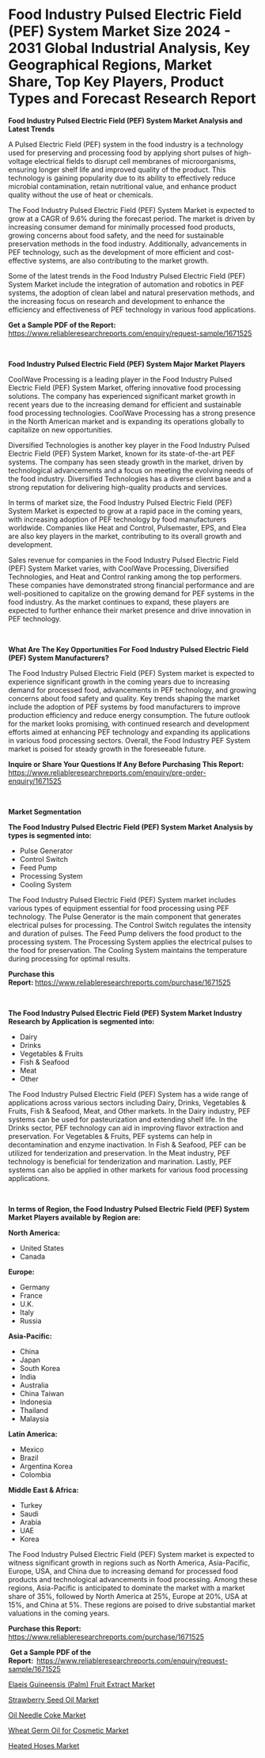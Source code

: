 <p><h1>Food Industry Pulsed Electric Field (PEF) System Market Size 2024 - 2031 Global Industrial Analysis, Key Geographical Regions, Market Share, Top Key Players, Product Types and Forecast Research Report</h1></p><p><strong>Food Industry Pulsed Electric Field (PEF) System Market Analysis and Latest Trends</strong></p>
<p><p>A Pulsed Electric Field (PEF) system in the food industry is a technology used for preserving and processing food by applying short pulses of high-voltage electrical fields to disrupt cell membranes of microorganisms, ensuring longer shelf life and improved quality of the product. This technology is gaining popularity due to its ability to effectively reduce microbial contamination, retain nutritional value, and enhance product quality without the use of heat or chemicals.</p><p>The Food Industry Pulsed Electric Field (PEF) System Market is expected to grow at a CAGR of 9.6% during the forecast period. The market is driven by increasing consumer demand for minimally processed food products, growing concerns about food safety, and the need for sustainable preservation methods in the food industry. Additionally, advancements in PEF technology, such as the development of more efficient and cost-effective systems, are also contributing to the market growth.</p><p>Some of the latest trends in the Food Industry Pulsed Electric Field (PEF) System Market include the integration of automation and robotics in PEF systems, the adoption of clean label and natural preservation methods, and the increasing focus on research and development to enhance the efficiency and effectiveness of PEF technology in various food applications.</p></p>
<p><strong>Get a Sample PDF of the Report:&nbsp;</strong> <a href="https://www.reliableresearchreports.com/enquiry/request-sample/1671525">https://www.reliableresearchreports.com/enquiry/request-sample/1671525</a></p>
<p>&nbsp;</p>
<p><strong>Food Industry Pulsed Electric Field (PEF) System Major Market Players</strong></p>
<p><p>CoolWave Processing is a leading player in the Food Industry Pulsed Electric Field (PEF) System Market, offering innovative food processing solutions. The company has experienced significant market growth in recent years due to the increasing demand for efficient and sustainable food processing technologies. CoolWave Processing has a strong presence in the North American market and is expanding its operations globally to capitalize on new opportunities.</p><p>Diversified Technologies is another key player in the Food Industry Pulsed Electric Field (PEF) System Market, known for its state-of-the-art PEF systems. The company has seen steady growth in the market, driven by technological advancements and a focus on meeting the evolving needs of the food industry. Diversified Technologies has a diverse client base and a strong reputation for delivering high-quality products and services.</p><p>In terms of market size, the Food Industry Pulsed Electric Field (PEF) System Market is expected to grow at a rapid pace in the coming years, with increasing adoption of PEF technology by food manufacturers worldwide. Companies like Heat and Control, Pulsemaster, EPS, and Elea are also key players in the market, contributing to its overall growth and development.</p><p>Sales revenue for companies in the Food Industry Pulsed Electric Field (PEF) System Market varies, with CoolWave Processing, Diversified Technologies, and Heat and Control ranking among the top performers. These companies have demonstrated strong financial performance and are well-positioned to capitalize on the growing demand for PEF systems in the food industry. As the market continues to expand, these players are expected to further enhance their market presence and drive innovation in PEF technology.</p></p>
<p>&nbsp;</p>
<p><strong>What Are The Key Opportunities For Food Industry Pulsed Electric Field (PEF) System Manufacturers?</strong></p>
<p><p>The Food Industry Pulsed Electric Field (PEF) System market is expected to experience significant growth in the coming years due to increasing demand for processed food, advancements in PEF technology, and growing concerns about food safety and quality. Key trends shaping the market include the adoption of PEF systems by food manufacturers to improve production efficiency and reduce energy consumption. The future outlook for the market looks promising, with continued research and development efforts aimed at enhancing PEF technology and expanding its applications in various food processing sectors. Overall, the Food Industry PEF System market is poised for steady growth in the foreseeable future.</p></p>
<p><strong>Inquire or Share Your Questions If Any Before Purchasing This Report:</strong> <a href="https://www.reliableresearchreports.com/enquiry/pre-order-enquiry/1671525">https://www.reliableresearchreports.com/enquiry/pre-order-enquiry/1671525</a></p>
<p>&nbsp;</p>
<p><strong>Market Segmentation</strong></p>
<p><strong>The Food Industry Pulsed Electric Field (PEF) System Market Analysis by types is segmented into:</strong></p>
<p><ul><li>Pulse Generator</li><li>Control Switch</li><li>Feed Pump</li><li>Processing System</li><li>Cooling System</li></ul></p>
<p><p>The Food Industry Pulsed Electric Field (PEF) System market includes various types of equipment essential for food processing using PEF technology. The Pulse Generator is the main component that generates electrical pulses for processing. The Control Switch regulates the intensity and duration of pulses. The Feed Pump delivers the food product to the processing system. The Processing System applies the electrical pulses to the food for preservation. The Cooling System maintains the temperature during processing for optimal results.</p></p>
<p><strong>Purchase this Report:&nbsp;</strong><a href="https://www.reliableresearchreports.com/purchase/1671525">https://www.reliableresearchreports.com/purchase/1671525</a></p>
<p>&nbsp;</p>
<p><strong>The Food Industry Pulsed Electric Field (PEF) System Market Industry Research by Application is segmented into:</strong></p>
<p><ul><li>Dairy</li><li>Drinks</li><li>Vegetables & Fruits</li><li>Fish & Seafood</li><li>Meat</li><li>Other</li></ul></p>
<p><p>The Food Industry Pulsed Electric Field (PEF) System has a wide range of applications across various sectors including Dairy, Drinks, Vegetables & Fruits, Fish & Seafood, Meat, and Other markets. In the Dairy industry, PEF systems can be used for pasteurization and extending shelf life. In the Drinks sector, PEF technology can aid in improving flavor extraction and preservation. For Vegetables & Fruits, PEF systems can help in decontamination and enzyme inactivation. In Fish & Seafood, PEF can be utilized for tenderization and preservation. In the Meat industry, PEF technology is beneficial for tenderization and marination. Lastly, PEF systems can also be applied in other markets for various food processing applications.</p></p>
<p>&nbsp;</p>
<p><strong>In terms of Region, the Food Industry Pulsed Electric Field (PEF) System Market Players available by Region are:</strong></p>
<p>
    <p> <strong> North America: </strong>
        <ul>
            <li>United States</li>
            <li>Canada</li>
        </ul>
        </p> 
    <p> <strong> Europe: </strong>
        <ul>
            <li>Germany</li>
            <li>France</li>
            <li>U.K.</li>
            <li>Italy</li>
            <li>Russia</li>
        </ul>
        </p> 
    <p> <strong> Asia-Pacific: </strong>
        <ul>
            <li>China</li>
            <li>Japan</li>
            <li>South Korea</li>
            <li>India</li>
            <li>Australia</li>
            <li>China Taiwan</li>
            <li>Indonesia</li>
            <li>Thailand</li>
            <li>Malaysia</li>
        </ul>
        </p> 
    <p> <strong> Latin America: </strong>
        <ul>
            <li>Mexico</li>
            <li>Brazil</li>
            <li>Argentina Korea</li>
            <li>Colombia</li>
        </ul>
        </p> 
    <p> <strong> Middle East & Africa: </strong>
        <ul>
            <li>Turkey</li>
            <li>Saudi</li>
            <li>Arabia</li>
            <li>UAE</li>
            <li>Korea</li>
        </ul>
    </p>
    </p>
<p><p>The Food Industry Pulsed Electric Field (PEF) System market is expected to witness significant growth in regions such as North America, Asia-Pacific, Europe, USA, and China due to increasing demand for processed food products and technological advancements in food processing. Among these regions, Asia-Pacific is anticipated to dominate the market with a market share of 35%, followed by North America at 25%, Europe at 20%, USA at 15%, and China at 5%. These regions are poised to drive substantial market valuations in the coming years.</p></p>
<p><strong>Purchase this Report: </strong><a href="https://www.reliableresearchreports.com/purchase/1671525">https://www.reliableresearchreports.com/purchase/1671525</a></p>
<p>&nbsp;<strong>Get a Sample PDF of the Report:&nbsp;&nbsp;</strong><a href="https://www.reliableresearchreports.com/enquiry/request-sample/1671525">https://www.reliableresearchreports.com/enquiry/request-sample/1671525</a></p>
<p><strong></strong></p>
<p><p><a href="https://github.com/bobicer/Market-Research-Report-List-2/blob/main/elaeis-guineensis-palm-fruit-extract-market.md">Elaeis Guineensis (Palm) Fruit Extract Market</a></p><p><a href="https://github.com/seekum/Market-Research-Report-List-1/blob/main/strawberry-seed-oil-market.md">Strawberry Seed Oil Market</a></p><p><a href="https://github.com/nancykennedykellievqfqt2/Market-Research-Report-List-1/blob/main/oil-needle-coke-market.md">Oil Needle Coke Market</a></p><p><a href="https://github.com/timeliteaut/Market-Research-Report-List-1/blob/main/wheat-germ-oil-for-cosmetic-market.md">Wheat Germ Oil for Cosmetic Market</a></p><p><a href="https://github.com/NorbertYates/Market-Research-Report-List-3/blob/main/heated-hoses-market.md">Heated Hoses Market</a></p></p>